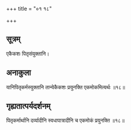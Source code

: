 +++
title = "०१ १८"

+++
## सूत्रम्
एकैकशः पितृसंयुक्तानि।

## अनाकुला
यानिपितृकर्मस्युक्तानि तान्येकैकशः प्रयुनक्ति एकमोकमित्यर्थः ॥१८॥

## गृह्यतात्पर्यदर्शनम्
पितृकर्मार्थानि दर्व्यादीनि स्वधापात्रादीनि च एकमोकं प्रयुनक्ति ॥१८॥
